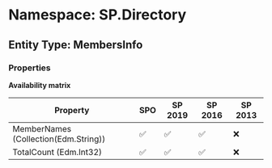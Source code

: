 # Namespace: SP.Directory

## Entity Type: MembersInfo

### Properties

**Availability matrix**

Property | SPO | SP 2019 | SP 2016 | SP 2013
----------|-----|---------|---------|--------
MemberNames (Collection(Edm.String)) | ✅ | ✅ | ✅ | ❌
TotalCount (Edm.Int32) | ✅ | ✅ | ✅ | ❌

